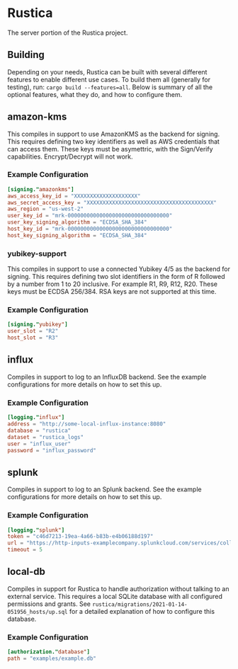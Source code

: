 # Rustica

The server portion of the Rustica project.

## Building
Depending on your needs, Rustica can be built with several different features to enable different use cases. To build them all (generally for testing), run:
`cargo build --features=all`. Below is summary of all the optional features, what they do, and how to configure them.

## amazon-kms
This compiles in support to use AmazonKMS as the backend for signing. This requires defining two key identifiers as well as AWS credentials that can access them. These keys must be asymettric, with the Sign/Verify capabilities. Encrypt/Decrypt will not work.

### Example Configuration
```toml
[signing."amazonkms"]
aws_access_key_id = "XXXXXXXXXXXXXXXXXXXX"
aws_secret_access_key = "XXXXXXXXXXXXXXXXXXXXXXXXXXXXXXXXXXXXXXXX"
aws_region = "us-west-2"
user_key_id = "mrk-00000000000000000000000000000000"
user_key_signing_algorithm = "ECDSA_SHA_384"
host_key_id = "mrk-00000000000000000000000000000000"
host_key_signing_algorithm = "ECDSA_SHA_384"
```

### yubikey-support
This compiles in support to use a connected Yubikey 4/5 as the backend for signing. This requires defining two slot identifiers in the form of R followed by a number from 1 to 20 inclusive. For example R1, R9, R12, R20. These keys must be ECDSA 256/384. RSA keys are not supported at this time.

### Example Configuration
```toml
[signing."yubikey"]
user_slot = "R2"
host_slot = "R3"
```

## influx
Compiles in support to log to an InfluxDB backend. See the example configurations for more details on how to set this up.

### Example Configuration
```toml
[logging."influx"]
address = "http://some-local-influx-instance:8080"
database = "rustica"
dataset = "rustica_logs"
user = "influx_user"
password = "influx_password"
```

## splunk
Compiles in support to log to an Splunk backend. See the example configurations for more details on how to set this up.

### Example Configuration
```toml
[logging."splunk"]
token = "c46d7213-19ea-4a66-b83b-e4b06188d197"
url = "https://http-inputs-examplecompany.splunkcloud.com/services/collector"
timeout = 5
```

## local-db
Compiles in support for Rustica to handle authorization without talking to an external service. This requires a local SQLite database with all configured permissions and grants. See `rustica/migrations/2021-01-14-051956_hosts/up.sql` for a detailed explanation of how to configure this database.

### Example Configuration
```toml
[authorization."database"]
path = "examples/example.db"
```
